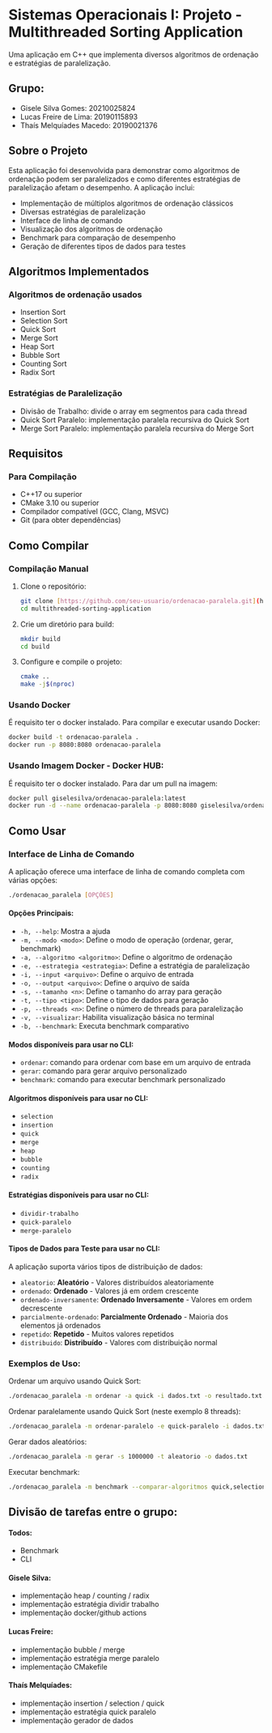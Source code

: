 # Sistemas Operacionais I: Projeto - Multithreaded Sorting Application

Uma aplicação em C++ que implementa diversos algoritmos de ordenação e estratégias de paralelização.

## Grupo:
- Gisele Silva Gomes: 20210025824
- Lucas Freire de Lima: 20190115893
- Thaís Melquíades Macedo: 20190021376

## Sobre o Projeto

Esta aplicação foi desenvolvida para demonstrar como algoritmos de ordenação podem ser paralelizados e como diferentes estratégias de paralelização afetam o desempenho. A aplicação inclui:

- Implementação de múltiplos algoritmos de ordenação clássicos
- Diversas estratégias de paralelização 
- Interface de linha de comando
- Visualização dos algoritmos de ordenação
- Benchmark para comparação de desempenho
- Geração de diferentes tipos de dados para testes

## Algoritmos Implementados

### Algoritmos de ordenação usados
- Insertion Sort
- Selection Sort
- Quick Sort
- Merge Sort
- Heap Sort
- Bubble Sort
- Counting Sort
- Radix Sort

### Estratégias de Paralelização
- Divisão de Trabalho: divide o array em segmentos para cada thread
- Quick Sort Paralelo: implementação paralela recursiva do Quick Sort
- Merge Sort Paralelo: implementação paralela recursiva do Merge Sort

## Requisitos

### Para Compilação
- C++17 ou superior
- CMake 3.10 ou superior
- Compilador compatível (GCC, Clang, MSVC)
- Git (para obter dependências)

## Como Compilar

### Compilação Manual

1. Clone o repositório:
   ```bash
   git clone [https://github.com/seu-usuario/ordenacao-paralela.git](https://github.com/tmelquiades/multithreaded-sorting-application.git)
   cd multithreaded-sorting-application
   ```

2. Crie um diretório para build:
   ```bash
   mkdir build
   cd build
   ```

3. Configure e compile o projeto:
   ```bash
   cmake ..
   make -j$(nproc)
   ```

### Usando Docker

É requisito ter o docker instalado.
Para compilar e executar usando Docker:

```bash
docker build -t ordenacao-paralela .
docker run -p 8080:8080 ordenacao-paralela
```

### Usando Imagem Docker - Docker HUB:

É requisito ter o docker instalado.
Para dar um pull na imagem:
```bash
docker pull giselesilva/ordenacao-paralela:latest
docker run -d --name ordenacao-paralela -p 8080:8080 giselesilva/ordenacao-paralela:latest
```


## Como Usar

### Interface de Linha de Comando

A aplicação oferece uma interface de linha de comando completa com várias opções:

```bash
./ordenacao_paralela [OPÇÕES]
```

#### Opções Principais:
- `-h, --help`: Mostra a ajuda
- `-m, --modo <modo>`: Define o modo de operação (ordenar, gerar, benchmark)
- `-a, --algoritmo <algoritmo>`: Define o algoritmo de ordenação
- `-e, --estrategia <estrategia>`: Define a estratégia de paralelização
- `-i, --input <arquivo>`: Define o arquivo de entrada
- `-o, --output <arquivo>`: Define o arquivo de saída
- `-s, --tamanho <n>`: Define o tamanho do array para geração
- `-t, --tipo <tipo>`: Define o tipo de dados para geração
- `-p, --threads <n>`: Define o número de threads para paralelização
- `-v, --visualizar`: Habilita visualização básica no terminal
- `-b, --benchmark`: Executa benchmark comparativo

#### Modos disponíveis para usar no CLI:
- `ordenar`: comando para ordenar com base em um arquivo de entrada
- `gerar`: comando para gerar arquivo personalizado
- `benchmark`: comando para executar benchmark personalizado

#### Algoritmos disponíveis para usar no CLI:
- `selection`
- `insertion`
- `quick`
- `merge`
- `heap`
- `bubble`
- `counting`
- `radix`

#### Estratégias disponíveis para usar no CLI:
- `dividir-trabalho`
- `quick-paralelo`
- `merge-paralelo`

#### Tipos de Dados para Teste para usar no CLI:

A aplicação suporta vários tipos de distribuição de dados:

- `aleatorio`: **Aleatório** - Valores distribuídos aleatoriamente
- `ordenado`: **Ordenado** - Valores já em ordem crescente
- `ordenado-inversamente`: **Ordenado Inversamente** - Valores em ordem decrescente
- `parcialmente-ordenado`: **Parcialmente Ordenado** - Maioria dos elementos já ordenados
- `repetido`: **Repetido** - Muitos valores repetidos
- `distribuido`: **Distribuído** - Valores com distribuição normal
  
### Exemplos de Uso:

Ordenar um arquivo usando Quick Sort:
```bash
./ordenacao_paralela -m ordenar -a quick -i dados.txt -o resultado.txt
```

Ordenar paralelamente usando Quick Sort (neste exemplo 8 threads):
```bash
./ordenacao_paralela -m ordenar-paralelo -e quick-paralelo -i dados.txt -o resultado.txt -p 8
```

Gerar dados aleatórios:
```bash
./ordenacao_paralela -m gerar -s 1000000 -t aleatorio -o dados.txt
```

Executar benchmark:
```bash
./ordenacao_paralela -m benchmark --comparar-algoritmos quick,selection,insertion --comparar-estrategias dividir-trabalho,quick-paralelo --tamanhos 10000,100000,1000000 -p 8
```

## Divisão de tarefas entre o grupo:
#### Todos:
- Benchmark
- CLI

#### Gisele Silva:
- implementação heap / counting / radix
- implementação estratégia dividir trabalho
- implementação docker/github actions

#### Lucas Freire:
- implementação bubble / merge
- implementação estratégia merge paralelo
- implementação CMakefile

#### Thaís Melquíades:
- implementação insertion / selection / quick
- implementação estratégia quick paralelo
- implementação gerador de dados
